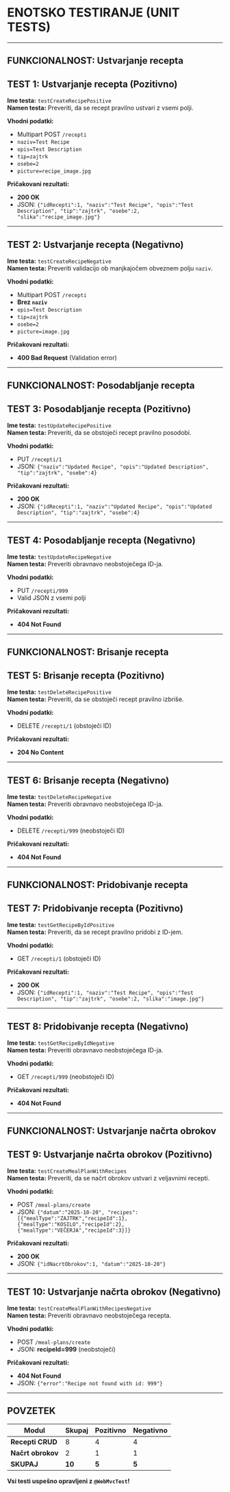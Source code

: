 # ENOTSKO TESTIRANJE (UNIT TESTS)

---

## **FUNKCIONALNOST: Ustvarjanje recepta**

## **TEST 1: Ustvarjanje recepta (Pozitivno)**

**Ime testa:** `testCreateRecipePositive`  
**Namen testa:** Preveriti, da se recept pravilno ustvari z vsemi polji.  

**Vhodni podatki:**  
- Multipart POST `/recepti`  
- `naziv=Test Recipe`  
- `opis=Test Description`  
- `tip=zajtrk`  
- `osebe=2`  
- `picture=recipe_image.jpg`  

**Pričakovani rezultati:**  
- **200 OK**  
- JSON: `{"idRecepti":1, "naziv":"Test Recipe", "opis":"Test Description", "tip":"zajtrk", "osebe":2, "slika":"recipe_image.jpg"}`

---

## **TEST 2: Ustvarjanje recepta (Negativno)**

**Ime testa:** `testCreateRecipeNegative`  
**Namen testa:** Preveriti validacijo ob manjkajočem obveznem polju `naziv`.  

**Vhodni podatki:**  
- Multipart POST `/recepti`  
- **Brez `naziv`**  
- `opis=Test Description`  
- `tip=zajtrk`  
- `osebe=2`  
- `picture=image.jpg`  

**Pričakovani rezultati:**  
- **400 Bad Request** (Validation error)

---

## **FUNKCIONALNOST: Posodabljanje recepta**

## **TEST 3: Posodabljanje recepta (Pozitivno)**

**Ime testa:** `testUpdateRecipePositive`  
**Namen testa:** Preveriti, da se obstoječi recept pravilno posodobi.  

**Vhodni podatki:**  
- PUT `/recepti/1`  
- JSON: `{"naziv":"Updated Recipe", "opis":"Updated Description", "tip":"zajtrk", "osebe":4}`  

**Pričakovani rezultati:**  
- **200 OK**  
- JSON: `{"idRecepti":1, "naziv":"Updated Recipe", "opis":"Updated Description", "tip":"zajtrk", "osebe":4}`

---

## **TEST 4: Posodabljanje recepta (Negativno)**

**Ime testa:** `testUpdateRecipeNegative`  
**Namen testa:** Preveriti obravnavo neobstoječega ID-ja.  

**Vhodni podatki:**  
- PUT `/recepti/999`  
- Valid JSON z vsemi polji  

**Pričakovani rezultati:**  
- **404 Not Found**

---

## **FUNKCIONALNOST: Brisanje recepta**

## **TEST 5: Brisanje recepta (Pozitivno)**

**Ime testa:** `testDeleteRecipePositive`  
**Namen testa:** Preveriti, da se obstoječi recept pravilno izbriše.  

**Vhodni podatki:**  
- DELETE `/recepti/1` (obstoječi ID)  

**Pričakovani rezultati:**  
- **204 No Content**

---

## **TEST 6: Brisanje recepta (Negativno)**

**Ime testa:** `testDeleteRecipeNegative`  
**Namen testa:** Preveriti obravnavo neobstoječega ID-ja.  

**Vhodni podatki:**  
- DELETE `/recepti/999` (neobstoječi ID)  

**Pričakovani rezultati:**  
- **404 Not Found**

---

## **FUNKCIONALNOST: Pridobivanje recepta**

## **TEST 7: Pridobivanje recepta (Pozitivno)**

**Ime testa:** `testGetRecipeByIdPositive`  
**Namen testa:** Preveriti, da se recept pravilno pridobi z ID-jem.  

**Vhodni podatki:**  
- GET `/recepti/1` (obstoječi ID)  

**Pričakovani rezultati:**  
- **200 OK**  
- JSON: `{"idRecepti":1, "naziv":"Test Recipe", "opis":"Test Description", "tip":"zajtrk", "osebe":2, "slika":"image.jpg"}`

---

## **TEST 8: Pridobivanje recepta (Negativno)**

**Ime testa:** `testGetRecipeByIdNegative`  
**Namen testa:** Preveriti obravnavo neobstoječega ID-ja.  

**Vhodni podatki:**  
- GET `/recepti/999` (neobstoječi ID)  

**Pričakovani rezultati:**  
- **404 Not Found**

---

## **FUNKCIONALNOST: Ustvarjanje načrta obrokov**

## **TEST 9: Ustvarjanje načrta obrokov (Pozitivno)**

**Ime testa:** `testCreateMealPlanWithRecipes`  
**Namen testa:** Preveriti, da se načrt obrokov ustvari z veljavnimi recepti.  

**Vhodni podatki:**  
- POST `/meal-plans/create`  
- JSON: `{"datum":"2025-10-20", "recipes":[{"mealType":"ZAJTRK","recipeId":1}, {"mealType":"KOSILO","recipeId":2}, {"mealType":"VEČERJA","recipeId":3}]}`  

**Pričakovani rezultati:**  
- **200 OK**  
- JSON: `{"idNacrtObrokov":1, "datum":"2025-10-20"}`

---

## **TEST 10: Ustvarjanje načrta obrokov (Negativno)**

**Ime testa:** `testCreateMealPlanWithRecipesNegative`  
**Namen testa:** Preveriti obravnavo neobstoječega recepta.  

**Vhodni podatki:**  
- POST `/meal-plans/create`  
- JSON: **recipeId=999** (neobstoječi)  

**Pričakovani rezultati:**  
- **404 Not Found**  
- JSON: `{"error":"Recipe not found with id: 999"}`

---

## **POVZETEK**

| **Modul** | **Skupaj** | **Pozitivno** | **Negativno** |
|-----------|------------|---------------|---------------|
| **Recepti CRUD** | 8 | 4 | 4 
| **Načrt obrokov** | 2 | 1 | 1 
| **SKUPAJ** | **10** | **5** | **5** | 

**Vsi testi uspešno opravljeni z `@WebMvcTest`!** 
